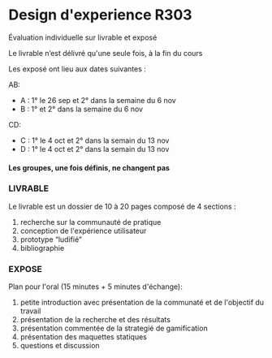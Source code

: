 # Design d'experience R303


Évaluation individuelle sur livrable et exposé

Le livrable n’est délivré qu'une seule fois, à la fin du cours

Les exposé ont lieu aux dates suivantes :

AB:
* A : 1° le 26 sep et 2° dans la semaine du 6 nov
* B : 1° et 2° dans la semaine du 6 nov
  
CD: 
* C : 1° le 4 oct et 2° dans la semain du 13 nov
* D : 1° le 4 oct et 2° dans la semain du 13 nov
  
#### Les groupes, une fois définis, ne changent pas

### LIVRABLE
Le livrable est un dossier de 10 à 20 pages composé de 4 sections : 
1) recherche sur la communauté de pratique 
2) conception de l'expérience utilisateur 
3) prototype “ludifié”
4) bibliographie


### EXPOSE
Plan pour l'oral (15 minutes + 5 minutes d'échange):
1) petite introduction avec présentation de la communaté et de l'objectif du travail 
2) présentation de la recherche et des résultats
3) présentation commentée de la strategié de gamification 
4) présentation des maquettes statiques 
5) questions et discussion
